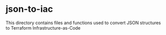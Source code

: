 # json-to-iac

This directory contains files and functions used to convert JSON structures to Terraform Infrastructure-as-Code